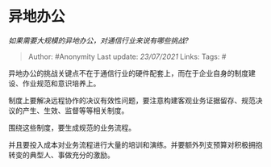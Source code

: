 # 异地办公
*如果需要大规模的异地办公，对通信行业来说有哪些挑战?*

> Author: #Anonymity
Last update: *23/07/2021* 
Links:
Tags: #

 
异地办公的挑战关键点不在于通信行业的硬件配套上，而在于企业自身的制度建设、作业规范和意识培养上。

制度上要解决远程协作的决议有效性问题，要注意构建客观业务证据留存、规范决议的产生、生效、监督等等相关制度。

围绕这些制度，要生成规范的业务流程。

并且要投入成本对业务流程进行大量的培训和演练。并要额外列支预算对积极拥抱转变的典型人、事做充分的激励。



